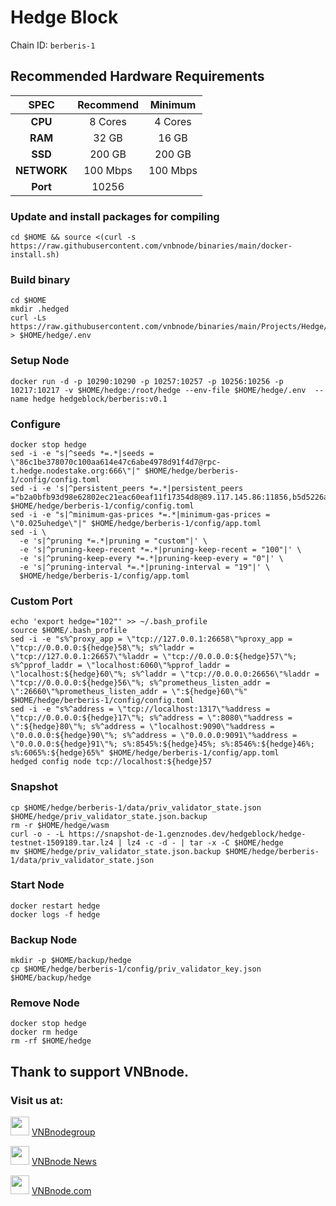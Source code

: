 # Hedge Block
Chain ID: `berberis-1`

## Recommended Hardware Requirements

|   SPEC      |       Recommend       |       Minimum        |
| :---------: | :--------------------:|:--------------------:|
|   **CPU**   |        8 Cores        |        4 Cores       |
|   **RAM**   |        32 GB          |        16 GB         |
|   **SSD**   |        200 GB         |        200 GB        |
| **NETWORK** |        100 Mbps       |        100 Mbps      |
| **Port**    |        10256          |

### Update and install packages for compiling
```
cd $HOME && source <(curl -s https://raw.githubusercontent.com/vnbnode/binaries/main/docker-install.sh)
```

### Build binary
```
cd $HOME
mkdir .hedged
curl -Ls https://raw.githubusercontent.com/vnbnode/binaries/main/Projects/Hedge/.env > $HOME/hedge/.env
```

### Setup Node
```
docker run -d -p 10290:10290 -p 10257:10257 -p 10256:10256 -p 10217:10217 -v $HOME/hedge:/root/hedge --env-file $HOME/hedge/.env  --name hedge hedgeblock/berberis:v0.1
```

### Configure
```
docker stop hedge
sed -i -e "s|^seeds *=.*|seeds = \"86c1be378070c100aa614e47c6abe4978d91f4d7@rpc-t.hedge.nodestake.org:666\"|" $HOME/hedge/berberis-1/config/config.toml
sed -i -e 's|^persistent_peers *=.*|persistent_peers ="b2a0bfb93d98e62802ec21eac60eaf11f17354d8@89.117.145.86:11856,b5d5226ac957b8b384644e0aa2736be4b40f806c@46.38.232.86:14656,70f7dc74d3b6afa12b988d61707229e8e191d9a2@213.246.45.16:55656,7f53c0fba561febc278e00334a7d9af8d155c538@109.199.97.149:26656,e17e1afbd58c6262c6d6a8c991b4a1e570d6c1c4@84.247.128.239:26656,cd0c25fcfca4e8fc17a22f2bb6cec4923d078fd3@27.66.100.4:26656,56147d1f212f01bc68bec8161d537d93900d3414@45.85.147.82:11856,a5ce7811bc2a19e20b7ce1da0635f738ed9969ac@44.193.5.65:26656,e4ad93631cdb9da1015dd46347c5e7c34bb762c1@84.247.147.224:26656"|' $HOME/hedge/berberis-1/config/config.toml
sed -i -e "s|^minimum-gas-prices *=.*|minimum-gas-prices = \"0.025uhedge\"|" $HOME/hedge/berberis-1/config/app.toml
sed -i \
  -e 's|^pruning *=.*|pruning = "custom"|' \
  -e 's|^pruning-keep-recent *=.*|pruning-keep-recent = "100"|' \
  -e 's|^pruning-keep-every *=.*|pruning-keep-every = "0"|' \
  -e 's|^pruning-interval *=.*|pruning-interval = "19"|' \
  $HOME/hedge/berberis-1/config/app.toml
```

### Custom Port
```
echo 'export hedge="102"' >> ~/.bash_profile
source $HOME/.bash_profile
sed -i -e "s%^proxy_app = \"tcp://127.0.0.1:26658\"%proxy_app = \"tcp://0.0.0.0:${hedge}58\"%; s%^laddr = \"tcp://127.0.0.1:26657\"%laddr = \"tcp://0.0.0.0:${hedge}57\"%; s%^pprof_laddr = \"localhost:6060\"%pprof_laddr = \"localhost:${hedge}60\"%; s%^laddr = \"tcp://0.0.0.0:26656\"%laddr = \"tcp://0.0.0.0:${hedge}56\"%; s%^prometheus_listen_addr = \":26660\"%prometheus_listen_addr = \":${hedge}60\"%" $HOME/hedge/berberis-1/config/config.toml
sed -i -e "s%^address = \"tcp://localhost:1317\"%address = \"tcp://0.0.0.0:${hedge}17\"%; s%^address = \":8080\"%address = \":${hedge}80\"%; s%^address = \"localhost:9090\"%address = \"0.0.0.0:${hedge}90\"%; s%^address = \"0.0.0.0:9091\"%address = \"0.0.0.0:${hedge}91\"%; s%:8545%:${hedge}45%; s%:8546%:${hedge}46%; s%:6065%:${hedge}65%" $HOME/hedge/berberis-1/config/app.toml
hedged config node tcp://localhost:${hedge}57
```

### Snapshot
```
cp $HOME/hedge/berberis-1/data/priv_validator_state.json $HOME/hedge/priv_validator_state.json.backup
rm -r $HOME/hedge/wasm
curl -o - -L https://snapshot-de-1.genznodes.dev/hedgeblock/hedge-testnet-1509189.tar.lz4 | lz4 -c -d - | tar -x -C $HOME/hedge
mv $HOME/hedge/priv_validator_state.json.backup $HOME/hedge/berberis-1/data/priv_validator_state.json
```

### Start Node
```
docker restart hedge
docker logs -f hedge
```

### Backup Node
```
mkdir -p $HOME/backup/hedge
cp $HOME/hedge/berberis-1/config/priv_validator_key.json $HOME/backup/hedge
```

### Remove Node
```
docker stop hedge
docker rm hedge
rm -rf $HOME/hedge
```

## Thank to support VNBnode.
### Visit us at:

<img src="https://user-images.githubusercontent.com/50621007/183283867-56b4d69f-bc6e-4939-b00a-72aa019d1aea.png" width="30"/> <a href="https://t.me/VNBnodegroup" target="_blank">VNBnodegroup</a>

<img src="https://user-images.githubusercontent.com/50621007/183283867-56b4d69f-bc6e-4939-b00a-72aa019d1aea.png" width="30"/> <a href="https://t.me/Vnbnode" target="_blank">VNBnode News</a>

<img src="https://github.com/vnbnode/binaries/blob/main/Logo/VNBnode.jpg" width="30"/> <a href="https://VNBnode.com" target="_blank">VNBnode.com</a>
